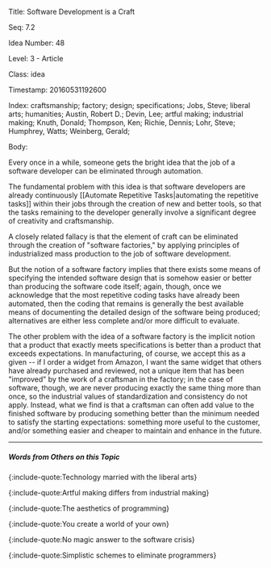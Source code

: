 Title:  Software Development is a Craft

Seq:    7.2

Idea Number: 48

Level:  3 - Article

Class:  idea

Timestamp: 20160531192600

Index:  craftsmanship; factory; design; specifications; Jobs, Steve; liberal arts; humanities; Austin, Robert D.; Devin, Lee; artful making; industrial making; Knuth, Donald; Thompson, Ken; Richie, Dennis; Lohr, Steve; Humphrey, Watts; Weinberg, Gerald; 

Body:

Every once in a while, someone gets the bright idea that the job of a software developer can be eliminated through automation.

The fundamental problem with this idea is that software developers are already continuously [[Automate Repetitive Tasks|automating the repetitive tasks]] within their jobs through the creation of new and better tools, so that the tasks remaining to the developer generally involve a significant degree of creativity and craftsmanship.

A closely related fallacy is that the element of craft can be eliminated through the creation of "software factories," by applying principles of industrialized mass production to the job of software development.

But the notion of a software factory implies that there exists some means of specifying the intended software design that is somehow easier or better than producing the software code itself; again, though, once we acknowledge that the most repetitive coding tasks have already been automated, then the coding that remains is generally the best available means of documenting the detailed design of the software being produced; alternatives are either less complete and/or more difficult to evaluate.

The other problem with the idea of a software factory is the implicit notion that a product that exactly meets specifications is better than a product that exceeds expectations. In manufacturing, of course, we accept this as a given -- if I order a widget from Amazon, I want the same widget that others have already purchased and reviewed, not a unique item that has been "improved" by the work of a craftsman in the factory; in the case of software, though, we are never producing exactly the same thing more than once, so the industrial values of standardization and consistency do not apply. Instead, what we find is that a craftsman can often add value to the finished software by producing something better than the minimum needed to satisfy the starting expectations: something more useful to the customer, and/or something easier and cheaper to maintain and enhance in the future.

----

##### Words from Others on this Topic

{:include-quote:Technology married with the liberal arts}

{:include-quote:Artful making differs from industrial making}

{:include-quote:The aesthetics of programming}

{:include-quote:You create a world of your own}

{:include-quote:No magic answer to the software crisis}

{:include-quote:Simplistic schemes to eliminate programmers}
